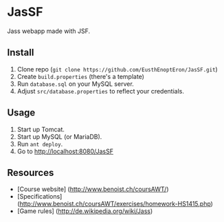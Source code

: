 JasSF
=====

Jass webapp made with JSF.

## Install

1. Clone repo (`git clone https://github.com/EusthEnoptEron/JasSF.git`)
2. Create `build.properties` (there's a template)
3. Run `database.sql` on your MySQL server.
4. Adjust `src/database.properties` to reflect your credentials.

## Usage

1. Start up Tomcat.
2. Start up MySQL (or MariaDB).
3. Run `ant deploy`.
4. Go to [http://localhost:8080/JasSF](http://localhost:8080/JasSF)

## Resources

- [Course website] (http://www.benoist.ch/coursAWT/)
- [Specifications] (http://www.benoist.ch/coursAWT/exercises/homework-HS1415.php)
- [Game rules] (http://de.wikipedia.org/wiki/Jass)
